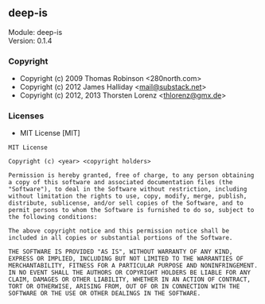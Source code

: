 ## deep-is
Module: deep-is\
Version: 0.1.4
### Copyright
- Copyright (c) 2009 Thomas Robinson &lt;280north.com&gt;
- Copyright (c) 2012 James Halliday &lt;mail@substack.net&gt;
- Copyright (c) 2012, 2013 Thorsten Lorenz &lt;thlorenz@gmx.de&gt;
### Licenses 
 - MIT License [MIT]

```
MIT License

Copyright (c) <year> <copyright holders>

Permission is hereby granted, free of charge, to any person obtaining a copy of this software and associated documentation files (the "Software"), to deal in the Software without restriction, including without limitation the rights to use, copy, modify, merge, publish, distribute, sublicense, and/or sell copies of the Software, and to permit persons to whom the Software is furnished to do so, subject to the following conditions:

The above copyright notice and this permission notice shall be included in all copies or substantial portions of the Software.

THE SOFTWARE IS PROVIDED "AS IS", WITHOUT WARRANTY OF ANY KIND, EXPRESS OR IMPLIED, INCLUDING BUT NOT LIMITED TO THE WARRANTIES OF MERCHANTABILITY, FITNESS FOR A PARTICULAR PURPOSE AND NONINFRINGEMENT. IN NO EVENT SHALL THE AUTHORS OR COPYRIGHT HOLDERS BE LIABLE FOR ANY CLAIM, DAMAGES OR OTHER LIABILITY, WHETHER IN AN ACTION OF CONTRACT, TORT OR OTHERWISE, ARISING FROM, OUT OF OR IN CONNECTION WITH THE SOFTWARE OR THE USE OR OTHER DEALINGS IN THE SOFTWARE.
```
